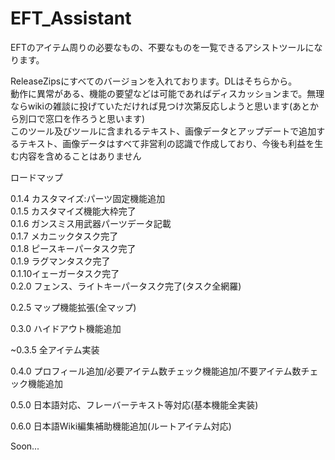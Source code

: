 # EFT_Assistant

EFTのアイテム周りの必要なもの、不要なものを一覧できるアシストツールになります。<br>

ReleaseZipsにすべてのバージョンを入れております。DLはそちらから。<br>
動作に異常がある、機能の要望などは可能であればディスカッションまで。無理ならwikiの雑談に投げていただければ見つけ次第反応しようと思います(あとから別口で窓口を作ろうと思います)<br>
このツール及びツールに含まれるテキスト、画像データとアップデートで追加するテキスト、画像データはすべて非営利の認識で作成しており、今後も利益を生む内容を含めることはありません<br>

ロードマップ

0.1.4 カスタマイズ:パーツ固定機能追加<br>
0.1.5 カスタマイズ機能大枠完了<br>
0.1.6 ガンスミス用武器パーツデータ記載<br>
0.1.7 メカニックタスク完了<br>
0.1.8 ピースキーパータスク完了<br>
0.1.9 ラグマンタスク完了<br>
0.1.10イェーガータスク完了<br>
0.2.0 フェンス、ライトキーパータスク完了(タスク全網羅)<br>

0.2.5 マップ機能拡張(全マップ)

0.3.0 ハイドアウト機能追加

~0.3.5 全アイテム実装

0.4.0 プロフィール追加/必要アイテム数チェック機能追加/不要アイテム数チェック機能追加

0.5.0 日本語対応、フレーバーテキスト等対応(基本機能全実装)

0.6.0 日本語Wiki編集補助機能追加(ルートアイテム対応)

Soon...
